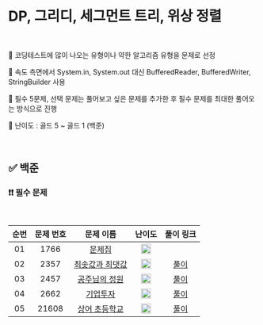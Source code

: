 # DP, 그리디, 세그먼트 트리, 위상 정렬

<br/>

📌 코딩테스트에 많이 나오는 유형이나 약한 알고리즘 유형을 문제로 선정

📌 속도 측면에서 System.in, System.out 대신 BufferedReader, BufferedWriter, StringBuilder 사용

📌 필수 5문제, 선택 문제는 풀어보고 싶은 문제를 추가한 후 필수 문제를 최대한 풀어오는 방식으로 진행

📌 난이도 : 골드 5 ~ 골드 1 (백준)

<br/>

## ✅ 백준

### ❗❗ 필수 문제

<br/>

순번 | 문제 번호 | 문제 이름 | 난이도 | 풀이 링크
:---: | :---: | :---: | :---: | :---: 
01 | 1766 | [문제집](https://www.acmicpc.net/problem/1766) | <img src="https://static.solved.ac/tier_small/14.svg" width=20px> | []()
02 | 2357 | [최솟값과 최댓값](https://www.acmicpc.net/problem/2357) | <img src="https://static.solved.ac/tier_small/15.svg" width=20px> | [풀이](https://github.com/psj98/Java_Study_Coding_18/blob/main/study/src/study_230412/problemset/boj_2357.java)
03 | 2457 | [공주님의 정원](https://www.acmicpc.net/problem/2457) | <img src="https://static.solved.ac/tier_small/13.svg" width=20px> | [풀이](https://github.com/psj98/Java_Study_Coding_18/blob/main/study/src/study_230412/problemset/boj_2457.java)
04 | 2662 | [기업투자](https://www.acmicpc.net/problem/2662) | <img src="https://static.solved.ac/tier_small/14.svg" width=20px> | [풀이](https://github.com/psj98/Java_Study_Coding_18/blob/main/study/src/study_230412/problemset/boj_2662.java)
05 | 21608 | [상어 초등학교](https://www.acmicpc.net/problem/21608) | <img src="https://static.solved.ac/tier_small/11.svg" width=20px> | [풀이](https://github.com/psj98/Java_Study_Coding_18/blob/main/study/src/study_230412/problemset/boj_21608.java)

